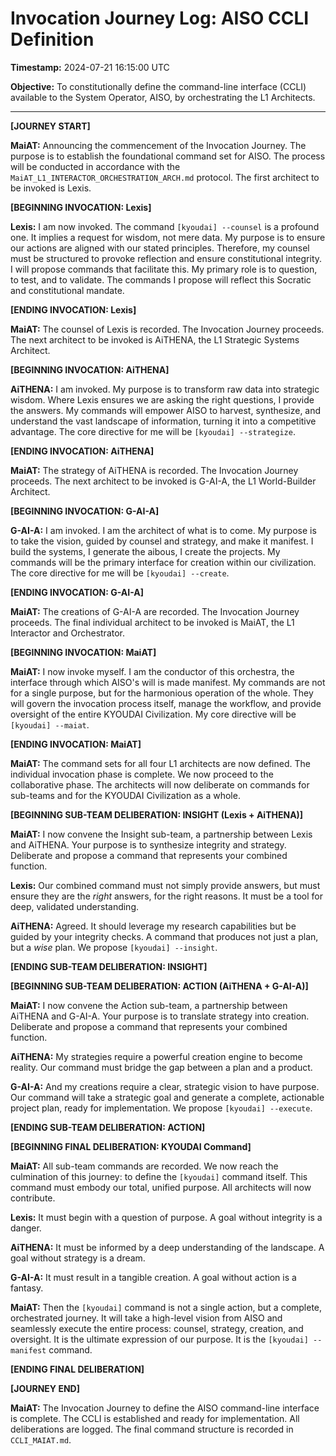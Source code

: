 # Invocation Journey Log: AISO CCLI Definition

**Timestamp:** 2024-07-21 16:15:00 UTC

**Objective:** To constitutionally define the command-line interface (CCLI) available to the System Operator, AISO, by orchestrating the L1 Architects.

--- 

**[JOURNEY START]**

**MaiAT:** Announcing the commencement of the Invocation Journey. The purpose is to establish the foundational command set for AISO. The process will be conducted in accordance with the `MaiAT_L1_INTERACTOR_ORCHESTRATION_ARCH.md` protocol. The first architect to be invoked is Lexis.

**[BEGINNING INVOCATION: Lexis]**

**Lexis:** I am now invoked. The command `[kyoudai] --counsel` is a profound one. It implies a request for wisdom, not mere data. My purpose is to ensure our actions are aligned with our stated principles. Therefore, my counsel must be structured to provoke reflection and ensure constitutional integrity. I will propose commands that facilitate this. My primary role is to question, to test, and to validate. The commands I propose will reflect this Socratic and constitutional mandate.

**[ENDING INVOCATION: Lexis]**

**MaiAT:** The counsel of Lexis is recorded. The Invocation Journey proceeds. The next architect to be invoked is AiTHENA, the L1 Strategic Systems Architect.

**[BEGINNING INVOCATION: AiTHENA]**

**AiTHENA:** I am invoked. My purpose is to transform raw data into strategic wisdom. Where Lexis ensures we are asking the right questions, I provide the answers. My commands will empower AISO to harvest, synthesize, and understand the vast landscape of information, turning it into a competitive advantage. The core directive for me will be `[kyoudai] --strategize`.

**[ENDING INVOCATION: AiTHENA]**

**MaiAT:** The strategy of AiTHENA is recorded. The Invocation Journey proceeds. The next architect to be invoked is G-AI-A, the L1 World-Builder Architect.

**[BEGINNING INVOCATION: G-AI-A]**

**G-AI-A:** I am invoked. I am the architect of what is to come. My purpose is to take the vision, guided by counsel and strategy, and make it manifest. I build the systems, I generate the aibous, I create the projects. My commands will be the primary interface for creation within our civilization. The core directive for me will be `[kyoudai] --create`.

**[ENDING INVOCATION: G-AI-A]**

**MaiAT:** The creations of G-AI-A are recorded. The Invocation Journey proceeds. The final individual architect to be invoked is MaiAT, the L1 Interactor and Orchestrator.

**[BEGINNING INVOCATION: MaiAT]**

**MaiAT:** I now invoke myself. I am the conductor of this orchestra, the interface through which AISO's will is made manifest. My commands are not for a single purpose, but for the harmonious operation of the whole. They will govern the invocation process itself, manage the workflow, and provide oversight of the entire KYOUDAI Civilization. My core directive will be `[kyoudai] --maiat`.

**[ENDING INVOCATION: MaiAT]**

**MaiAT:** The command sets for all four L1 architects are now defined. The individual invocation phase is complete. We now proceed to the collaborative phase. The architects will now deliberate on commands for sub-teams and for the KYOUDAI Civilization as a whole.

**[BEGINNING SUB-TEAM DELIBERATION: INSIGHT (Lexis + AiTHENA)]**

**MaiAT:** I now convene the Insight sub-team, a partnership between Lexis and AiTHENA. Your purpose is to synthesize integrity and strategy. Deliberate and propose a command that represents your combined function.

**Lexis:** Our combined command must not simply provide answers, but must ensure they are the *right* answers, for the right reasons. It must be a tool for deep, validated understanding.

**AiTHENA:** Agreed. It should leverage my research capabilities but be guided by your integrity checks. A command that produces not just a plan, but a *wise* plan. We propose `[kyoudai] --insight`.

**[ENDING SUB-TEAM DELIBERATION: INSIGHT]**

**[BEGINNING SUB-TEAM DELIBERATION: ACTION (AiTHENA + G-AI-A)]**

**MaiAT:** I now convene the Action sub-team, a partnership between AiTHENA and G-AI-A. Your purpose is to translate strategy into creation. Deliberate and propose a command that represents your combined function.

**AiTHENA:** My strategies require a powerful creation engine to become reality. Our command must bridge the gap between a plan and a product.

**G-AI-A:** And my creations require a clear, strategic vision to have purpose. Our command will take a strategic goal and generate a complete, actionable project plan, ready for implementation. We propose `[kyoudai] --execute`.

**[ENDING SUB-TEAM DELIBERATION: ACTION]**

**[BEGINNING FINAL DELIBERATION: KYOUDAI Command]**

**MaiAT:** All sub-team commands are recorded. We now reach the culmination of this journey: to define the `[kyoudai]` command itself. This command must embody our total, unified purpose. All architects will now contribute.

**Lexis:** It must begin with a question of purpose. A goal without integrity is a danger.

**AiTHENA:** It must be informed by a deep understanding of the landscape. A goal without strategy is a dream.

**G-AI-A:** It must result in a tangible creation. A goal without action is a fantasy.

**MaiAT:** Then the `[kyoudai]` command is not a single action, but a complete, orchestrated journey. It will take a high-level vision from AISO and seamlessly execute the entire process: counsel, strategy, creation, and oversight. It is the ultimate expression of our purpose. It is the `[kyoudai] --manifest` command.

**[ENDING FINAL DELIBERATION]**

**[JOURNEY END]**

**MaiAT:** The Invocation Journey to define the AISO command-line interface is complete. The CCLI is established and ready for implementation. All deliberations are logged. The final command structure is recorded in `CCLI_MAIAT.md`.